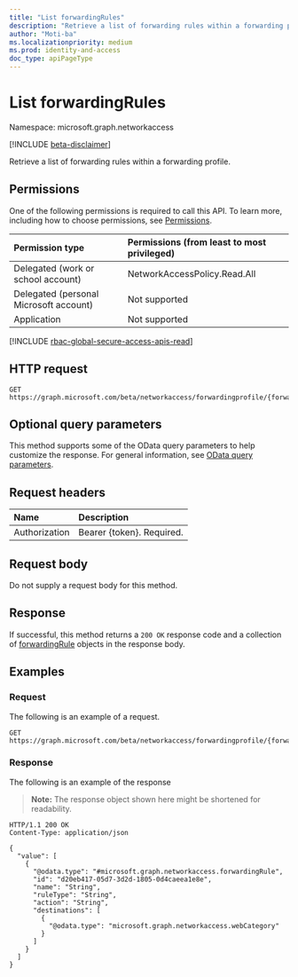 ```yaml
---
title: "List forwardingRules"
description: "Retrieve a list of forwarding rules within a forwarding profile."
author: "Moti-ba"
ms.localizationpriority: medium
ms.prod: identity-and-access
doc_type: apiPageType
---
```


# List forwardingRules
Namespace: microsoft.graph.networkaccess

[!INCLUDE [beta-disclaimer](../../includes/beta-disclaimer.md)]

Retrieve a list of forwarding rules within a forwarding profile.

## Permissions
One of the following permissions is required to call this API. To learn more, including how to choose permissions, see [Permissions](/graph/permissions-reference).

|Permission type|Permissions (from least to most privileged)|
|:---|:---|
|Delegated (work or school account)|NetworkAccessPolicy.Read.All|
|Delegated (personal Microsoft account)|Not supported|
|Application|Not supported|

[!INCLUDE [rbac-global-secure-access-apis-read](../includes/rbac-for-apis/rbac-global-secure-access-apis-read.md)]

## HTTP request

<!-- {
  "blockType": "ignored"
}
-->
``` http
GET https://graph.microsoft.com/beta/networkaccess/forwardingprofile/{forwardingprofileId}/policyRules/
```

## Optional query parameters
This method supports some of the OData query parameters to help customize the response. For general information, see [OData query parameters](/graph/query-parameters).

## Request headers
|Name|Description|
|:---|:---|
|Authorization|Bearer {token}. Required.|

## Request body
Do not supply a request body for this method.

## Response

If successful, this method returns a `200 OK` response code and a collection of [forwardingRule](../resources/networkaccess-forwardingrule.md) objects in the response body.

## Examples

### Request
The following is an example of a request.
<!-- {
  "blockType": "request",
  "name": "list_forwardingrule"
}
-->
``` http
GET https://graph.microsoft.com/beta/networkaccess/forwardingprofile/{forwardingprofileId}/policyRules
```


### Response
The following is an example of the response
>**Note:** The response object shown here might be shortened for readability.
<!-- {
  "blockType": "response",
  "truncated": true,
  "@odata.type": "Collection(microsoft.graph.networkaccess.forwardingRule)"
}
-->
``` http
HTTP/1.1 200 OK
Content-Type: application/json

{
  "value": [
    {
      "@odata.type": "#microsoft.graph.networkaccess.forwardingRule",
      "id": "d20eb417-05d7-3d2d-1805-0d4caeea1e8e",
      "name": "String",
      "ruleType": "String",
      "action": "String",
      "destinations": [
        {
          "@odata.type": "microsoft.graph.networkaccess.webCategory"
        }
      ]
    }
  ]
}
```

